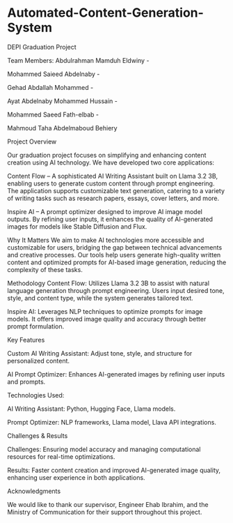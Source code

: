 # Automated-Content-Generation-System
DEPI Graduation Project

Team Members:
Abdulrahman Mamduh Eldwiny -

Mohammed Saieed Abdelnaby -

Gehad Abdallah Mohammed -

Ayat Abdelnaby Mohammed Hussain -

Mohammed Saeed Fath-elbab -

Mahmoud Taha Abdelmaboud Behiery 


Project Overview

Our graduation project focuses on simplifying and enhancing content creation using AI technology. We have developed two core applications:

Content Flow – A sophisticated AI Writing Assistant built on Llama 3.2 3B, enabling users to generate custom content through prompt engineering. The application supports customizable text generation, catering to a variety of writing tasks such as research papers, essays, cover letters, and more.

Inspire AI – A prompt optimizer designed to improve AI image model outputs. By refining user inputs, it enhances the quality of AI-generated images for models like Stable Diffusion and Flux.

Why It Matters
We aim to make AI technologies more accessible and customizable for users, bridging the gap between technical advancements and creative processes. Our tools help users generate high-quality written content and optimized prompts for AI-based image generation, reducing the complexity of these tasks.

Methodology
Content Flow: Utilizes Llama 3.2 3B to assist with natural language generation through prompt engineering. Users input desired tone, style, and content type, while the system generates tailored text.

Inspire AI: Leverages NLP techniques to optimize prompts for image models. It offers improved image quality and accuracy through better prompt formulation.

Key Features

Custom AI Writing Assistant: Adjust tone, style, and structure for personalized content.

AI Prompt Optimizer: Enhances AI-generated images by refining user inputs and prompts.

Technologies Used:

AI Writing Assistant: Python, Hugging Face, Llama models.

Prompt Optimizer: NLP frameworks, Llama model, Llava API integrations.

Challenges & Results

Challenges: Ensuring model accuracy and managing computational resources for real-time optimizations.

Results: Faster content creation and improved AI-generated image quality, enhancing user experience in both applications.

Acknowledgments

We would like to thank our supervisor, Engineer Ehab Ibrahim, and the Ministry of Communication for their support throughout this project.

